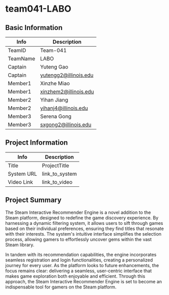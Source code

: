 # team041-LABO

## Basic Information

|   Info      |        Description     |
| ----------- | ---------------------- |
| TeamID      |        Team-041        |
| TeamName    |          LABO          |
| Captain     |       Yuteng Gao       |
| Captain     |  yutengg2@illinois.edu |
| Member1     |       Xinzhe Miao      |
| Member1     |  xinzhem2@illinois.edu |
| Member2     |       Yihan Jiang      |
| Member2     |  yihanj4@illinois.edu  |
| Member3     |       Serena Gong      |
| Member3     |  sxgong2@illinois.edu  |

## Project Information

|   Info      |        Description     |
| ----------- | ---------------------- |
|  Title      |       ProjectTitle     |
| System URL  |      link_to_system    |
| Video Link  |      link_to_video     |

## Project Summary

The Steam Interactive Recommender Engine is a novel addition to the Steam platform, designed to redefine the game discovery experience. By harnessing a dynamic filtering system, it allows users to sift through games based on their individual preferences, ensuring they find titles that resonate with their interests. The system's intuitive interface simplifies the selection process, allowing gamers to effortlessly uncover gems within the vast Steam library.

In tandem with its recommendation capabilities, the engine incorporates seamless registration and login functionalities, creating a personalized journey for every user. As the platform looks to future enhancements, the focus remains clear: delivering a seamless, user-centric interface that makes game exploration both enjoyable and efficient. Through this approach, the Steam Interactive Recommender Engine is set to become an indispensable tool for gamers on the Steam platform.
